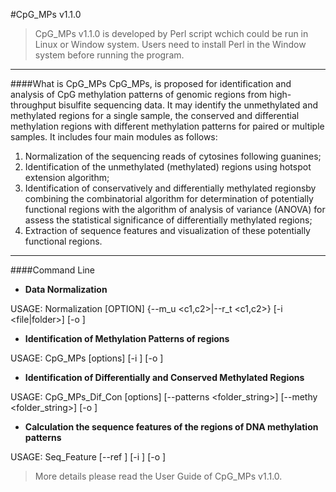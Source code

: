 #CpG_MPs v1.1.0
>CpG_MPs v1.1.0 is developed by Perl script wchich could be run in Linux or Window system. Users need to install Perl in the Window system before running the program.

___
####What is CpG_MPs
CpG_MPs, is proposed for identification and analysis of CpG methylation patterns of genomic regions from high-throughput bisulfite sequencing data. It may identify the unmethylated and methylated regions for a single sample, the conserved and differential methylation regions with different methylation patterns for paired or multiple samples. 
It includes four main modules as follows:

1. Normalization of the sequencing reads of cytosines following guanines;
2. Identification of the unmethylated (methylated) regions using hotspot extension algorithm;
3. Identification of conservatively and differentially methylated regionsby combining the combinatorial algorithm for determination of potentially functional regions with the algorithm of analysis of variance (ANOVA) for assess the statistical significance of differentially methylated regions;
4. Extraction of sequence features and visualization of these potentially functional regions.

___
####Command Line

* **Data Normalization**

USAGE: Normalization [OPTION] {--m_u <c1,c2>|--r_t <c1,c2>} [-i <file|folder>] [-o <folder>]

* **Identification of Methylation Patterns of regions**

USAGE: CpG_MPs [options] [-i <folder>] [-o <folder>]

* **Identification of Differentially and Conserved Methylated Regions**

USAGE: CpG_MPs_Dif_Con [options] [--patterns <folder_string>] [--methy <folder_string>] [-o <folder>]

* **Calculation the sequence features of the regions of DNA methylation patterns**

USAGE: Seq_Feature [--ref <folder>] [-i <folder>] [-o <folder>]

>More details please read the User Guide of CpG_MPs v1.1.0.
